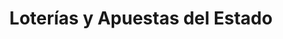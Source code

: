 ---
title: "Loterías y Apuestas del Estado"
url: /tarragona/loterias-y-apuestas-del-estado-carrer-lleida/
shop: lotería
---